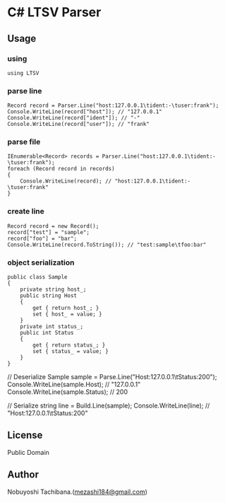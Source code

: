 # C# LTSV Parser

## Usage
### using
	using LTSV

### parse line
	Record record = Parser.Line("host:127.0.0.1\tident:-\tuser:frank");
	Console.WriteLine(record["host"]); // "127.0.0.1"
	Console.WriteLine(record["ident"]); // "-"
	Console.WriteLine(record["user"]); // "frank"

### parse file
	IEnumerable<Record> records = Parser.Line("host:127.0.0.1\tident:-\tuser:frank");
	foreach (Record record in records)
	{
		Console.WriteLine(record); // "host:127.0.0.1\tident:-\tuser:frank"
	}

### create line
	Record record = new Record();
	record["test"] = "sample";
	record["foo"] = "bar";
	Console.WriteLine(record.ToString()); // "test:sample\tfoo:bar"

### object serialization
    public class Sample
    {
        private string host_;
        public string Host
        {
            get { return host_; }
            set { host_ = value; }
        }
        private int status_;
        public int Status
        {
            get { return status_; }
            set { status_ = value; }
        }
    }

   // Deserialize
    Sample sample = Parse.Line<Sample>("Host:127.0.0.1\tStatus:200");
    Console.WriteLine(sample.Host); // "127.0.0.1"
    Console.WriteLine(sample.Status); // 200

   // Serialize
    string line = Build.Line(sample);
    Console.WriteLine(line); // "Host:127.0.0.1\tStatus:200"



## License
Public Domain

## Author
Nobuyoshi Tachibana.(mezashi184@gmail.com)
